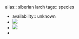 alias:: siberian larch
tags:: species
- availability:: unknown
- ![](https://peach-geographical-bat-397.mypinata.cloud/ipfs/QmeUx3s8AHxxdfPCrmnmaCg1vZADVuGXmWG3diDMFdxCsM)
- ![](https://peach-geographical-bat-397.mypinata.cloud/ipfs/Qmaoo1S4sCXuU2e69PZRMqqLcAEq73ottQJ7J9raVqxEF4)
-